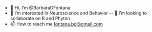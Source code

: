 - 👋 Hi, I’m @BarbaraDFontana
- 👀 I’m interested in Neuroscience and Behavior
-- 💞️ I’m looking to collaborate on R and Phyton
- 📫 How to reach me fontana.bd@gmail.com

<!---
BarbaraDFontana/BarbaraDFontana is a ✨ special ✨ repository because its `README.md` (this file) appears on your GitHub profile.
You can click the Preview link to take a look at your changes.
--->

